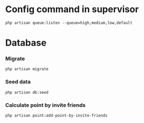 # Config command in supervisor
    php artisan queue:listen --queue=high,medium,low,default
# Database
### Migrate
    php artisan migrate
### Seed data
    php artisan db:seed

### Calculate point by invite friends
    php artisan point:add-point-by-invite-friends
